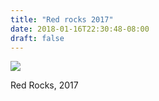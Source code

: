 ```yaml
---
title: "Red rocks 2017"
date: 2018-01-16T22:30:48-08:00
draft: false
---
```


![](https://d17enza3bfujl8.cloudfront.net/000065760022_01.jpg)

Red Rocks, 2017
